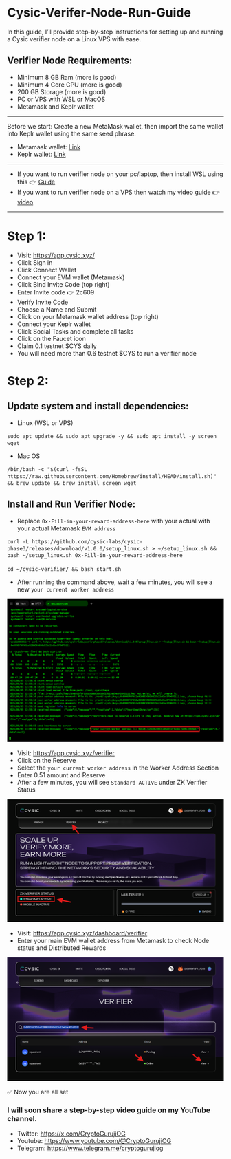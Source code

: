 # Cysic-Verifer-Node-Run-Guide
In this guide, I’ll provide step-by-step instructions for setting up and running a Cysic verifier node on a Linux VPS with ease.

## Verifier Node Requirements:

- Minimum 8 GB Ram (more is good)
- Minimum 4 Core CPU (more is good)
- 200 GB Storage (more is good)
- PC or VPS with WSL or MacOS
- Metamask and Keplr wallet

---

Before we start:
Create a new MetaMask wallet, then import the same wallet into Keplr wallet using the same seed phrase.

- Metamask wallet: [Link](https://metamask.io/download)
- Keplr wallet: [Link](https://www.keplr.app/get)

---

- If you want to run verifier node on your pc/laptop, then install WSL using this 👉 [Guide](https://github.com/CryptoGurujiOG/Install-Ubuntu-on-Windows-using-WSL)
- If you want to run verifier node on a VPS then watch my video guide 👉 [video](https://youtu.be/NK431xjj7yA)

---

# Step 1:

- Visit: https://app.cysic.xyz/
- Click Sign in
- Click Connect Wallet
- Connect your EVM wallet (Metamask)
- Click Bind Invite Code (top right)
- Enter Invite code 👉 2c609
- Verify Invite Code
- Choose a Name and Submit 
- Click on your Metamask wallet address (top right)
- Connect your Keplr wallet
- Click Social Tasks and complete all tasks
- Click on the Faucet icon
- Claim 0.1 testnet $CYS daily
- You will need more than 0.6 testnet $CYS to run a verifier node
  
# Step 2:

## Update system and install dependencies:

- Linux (WSL or VPS)

```
sudo apt update && sudo apt upgrade -y && sudo apt install -y screen wget
```
- Mac OS
```
/bin/bash -c "$(curl -fsSL https://raw.githubusercontent.com/Homebrew/install/HEAD/install.sh)" && brew update && brew install screen wget
```

## Install and Run Verifier Node:

- Replace ```0x-Fill-in-your-reward-address-here``` with your actual with your actual Metamask ```EVM address```

```
curl -L https://github.com/cysic-labs/cysic-phase3/releases/download/v1.0.0/setup_linux.sh > ~/setup_linux.sh && bash ~/setup_linux.sh 0x-Fill-in-your-reward-address-here

cd ~/cysic-verifier/ && bash start.sh
```

- After running the command above, wait a few minutes, you will see a new ```your current worker address```

![image alt](https://github.com/CryptoGurujiOG/Cysic-Verifer-Node-Run-Guide/blob/52b99bfa45e136bd6e3a76124c3da129a5844c7d/Screenshot%201.png)

- Visit: https://app.cysic.xyz/verifier
- Click on the Reserve 
- Select the ```your current worker address``` in the Worker Address Section
- Enter 0.51 amount and Reserve
- After a few minutes, you will see ```Standard ACTIVE``` under ZK Verifier Status

![image alt](https://github.com/CryptoGurujiOG/Cysic-Verifer-Node-Run-Guide/blob/1afad7a0faac3d3bad88dc5d90fa343a008cb3b3/Screenshot%202.png)

- Visit: https://app.cysic.xyz/dashboard/verifier
- Enter your main EVM wallet address from Metamask to check Node status and Distributed Rewards

![image alt](https://github.com/CryptoGurujiOG/Cysic-Verifer-Node-Run-Guide/blob/44d08c654fe1a19158530ef4432f426f57e02358/Screenshot%203.png)

✅ Now you are all set

### I will soon share a step-by-step video guide on my YouTube channel.

- Twitter: https://x.com/CryptoGurujiOG
- Youtube: https://www.youtube.com/@CryptoGurujiOG
- Telegram: https://www.telegram.me/cryptogurujiog


